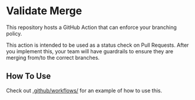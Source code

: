 # Validate Merge
This repository hosts a GitHub Action that can enforce your branching policy. 

This action is intended to be used as a status check on Pull Requests. 
After you implement this, your team will have guardrails to ensure they are merging from/to the correct branches.

## How To Use
Check out [.github/workflows/](.github/workflows/) for an example of how to use this.
